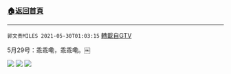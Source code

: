 ﻿###  [:house:返回首頁](https://github.com/ourhimalayas/txt)
---

`郭文贵MILES 2021-05-30T01:03:15` [轉載自GTV](https://gtv.org/web/#/UserInfo/5e596957357cc612d35a8044)

5月29号：乖乖嘞，乖乖嘞。￼

![](https://filegroup.gtv.org/cdn-cgi/image/width=600/https://filegroup.gtv.org/group8/web/20210530/01/03/0/db3a6f1c9efbf915f0a01eb97c8141dc.jpg)
![](https://filegroup.gtv.org/cdn-cgi/image/width=600/https://filegroup.gtv.org/group8/web/20210530/01/03/0/087ded9499127c1b22615996a8d601be.jpg)
![](https://filegroup.gtv.org/cdn-cgi/image/width=600/https://filegroup.gtv.org/group8/web/20210530/01/03/0/b03dc321d307dc9cb5574d29f9655851.jpg)
